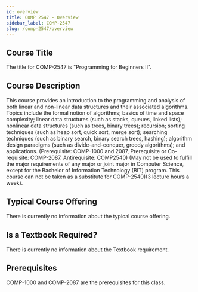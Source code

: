```yaml
---
id: overview
title: COMP 2547 - Overview
sidebar_label: COMP-2547
slug: /comp-2547/overview
---
```


## Course Title

The title for COMP-2547 is "Programming for Beginners II".

## Course Description

This course provides an introduction to the programming and analysis of both linear and non-linear data structures and their associated algorithms. Topics include the formal notion of algorithms; basics of time and space complexity; linear data structures (such as stacks, queues, linked lists); nonlinear data structures (such as trees, binary trees); recursion; sorting techniques (such as heap sort, quick sort, merge sort); searching techniques (such as binary search, binary search trees, hashing); algorithm design paradigms (such as divide-and-conquer, greedy algorithms); and applications. (Prerequisite: COMP-1000 and 2087, Prerequisite or Co-requisite: COMP-2087. Antirequisite: COMP2540) (May not be used to fulfill the major requirements of any major or joint major in Computer Science, except for the Bachelor of Information Technology (BIT) program. This course can not be taken as a substitute for COMP-2540)(3 lecture hours a week).

## Typical Course Offering

There is currently no information about the typical course offering.  

## Is a Textbook Required?

There is currently no information about the Textbook requirement.

## Prerequisites

COMP-1000 and COMP-2087 are the prerequisites for this class.

